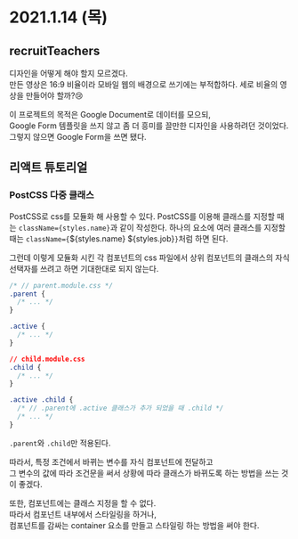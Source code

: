 # 2021.1.14 (목)

## recruitTeachers

디자인을 어떻게 해야 할지 모르겠다.  
만든 영상은 16:9 비율이라 모바일 웹의 배경으로 쓰기에는 부적합하다.
세로 비율의 영상을 만들어야 할까?😢

이 프로젝트의 목적은 Google Document로 데이터를 모으되,  
Google Form 템플릿을 쓰지 않고 좀 더 흥미를 끌만한 디자인을 사용하려던 것이었다.  
그렇지 않으면 Google Form을 쓰면 됐다.

## 리액트 튜토리얼

### PostCSS 다중 클래스

PostCSS로 css를 모듈화 해 사용할 수 있다.
PostCSS를 이용해 클래스를 지정할 때는 `className={styles.name}`과 같이 작성한다.
하나의 요소에 여러 클래스를 지정할 때는 `className={`${styles.name} ${styles.job}`}`처럼 하면 된다.

그런데 이렇게 모듈화 시킨 각 컴포넌트의 css 파일에서 상위 컴포넌트의 클래스의 자식 선택자를 쓰려고 하면 기대한대로 되지 않는다.

```css
/* // parent.module.css */
.parent {
  /* ... */
}

.active {
  /* ... */
}

// child.module.css
.child {
  /* ... */
}

.active .child {
  /* // .parent에 .active 클래스가 추가 되었을 때 .child */
  /* ... */
}
```

`.parent`와 `.child`만 적용된다.

따라서, 특정 조건에서 바뀌는 변수를 자식 컴포넌트에 전달하고  
그 변수의 값에 따라 조건문을 써서 상황에 따라 클래스가 바뀌도록 하는 방법을 쓰는 것이 좋겠다.

또한, 컴포넌트에는 클래스 지정을 할 수 없다.  
따라서 컴포넌트 내부에서 스타일링을 하거나,  
컴포넌트를 감싸는 container 요소를 만들고 스타일링 하는 방법을 써야 한다.
